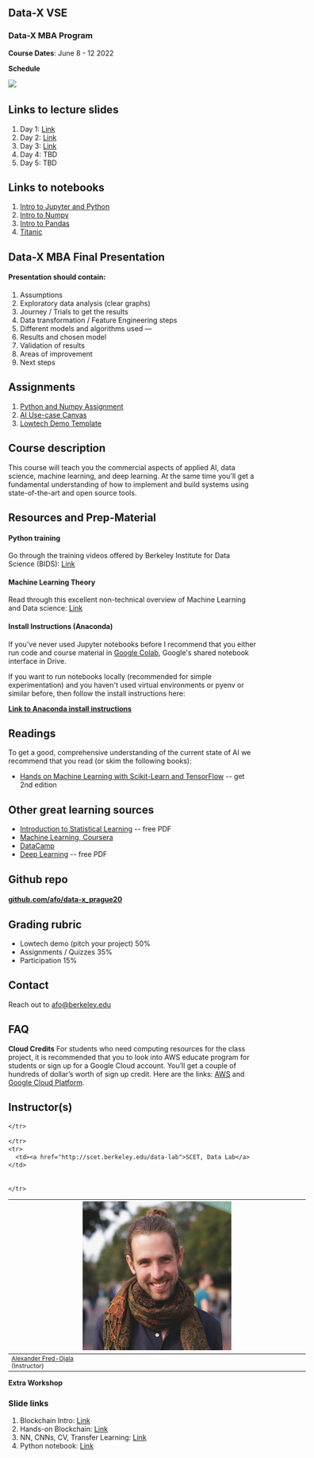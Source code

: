 ## Data-X VSE

### Data-X MBA Program

**Course Dates**: June 8 - 12 2022

**Schedule**

![](https://alex.fo/data-x-mba-prague/assets/imgs/syllabus.png)

## Links to lecture slides

1. Day 1: [Link](https://docs.google.com/presentation/d/1Vgp2YJUeeFqhpe6Pef-aUysW3JjUs8aE6o5RipoDrzA/edit?usp=sharing)
2. Day 2: [Link](https://docs.google.com/presentation/d/14We1oGTd3q35V-ayVC1S-PISQ3a7INXcRhyJmPHXf_4/edit?usp=sharing)
3. Day 3: [Link](https://docs.google.com/presentation/d/1kkBXoVgJvt3VUzARLVGZ5YsnyX0WKgfYOet5olnXhPE/edit?usp=sharing)
4. Day 4: TBD
5. Day 5: TBD

## Links to notebooks

1. [Intro to Jupyter and Python](https://github.com/afo/data-x_prague20/blob/master/01-intro/python-jupyter-basics_shortest.ipynb)
2. [Intro to Numpy](https://colab.research.google.com/drive/1oJI2b6t8KFtFoIjKtq3-g7R9rCeFIYot?usp=sharing)
3. [Intro to Pandas](https://colab.research.google.com/drive/1b1ad0-3c-oKy0hKwYGOh-M556GbBKSA6?usp=sharing)
4. [Titanic](https://colab.research.google.com/drive/1YKHJMmaRMyc8NrUo2uGTvb3NxUJu7CY_?usp=sharing)

## Data-X MBA Final Presentation

#### Presentation should contain:
1. Assumptions
2. Exploratory data analysis (clear graphs)
3. Journey / Trials to get the results
4. Data transformation / Feature Engineering steps
5. Different models and algorithms used — 
6. Results and chosen model
7. Validation of results
8. Areas of improvement
9. Next steps


## Assignments

1. [Python and Numpy Assignment](https://colab.research.google.com/drive/1MQ15IKXXh_7RtaP0WKQ0gd6PuKgCN3yg?usp=sharing)
2. [AI Use-case Canvas](http://bit.ly/mbabai)
3. [Lowtech Demo Template](https://docs.google.com/presentation/d/1SJ4GldIKZeqo0rpNG-QyUjkzlBAXi08I1Pa-vEONz1Y/edit#slide=id.p1)

## Course description
This course will teach you the commercial aspects of applied AI, data science, machine learning, and deep learning. At the same time you'll get a fundamental understanding of how to implement and build systems using state-of-the-art and open source tools.

## Resources and Prep-Material

#### Python training

Go through the training videos offered by Berkeley Institute for Data Science (BIDS): [Link](https://bids.berkeley.edu/news/python-boot-camp-fall-2016-training-videos-available-online)


#### Machine Learning Theory

Read through this excellent non-technical overview of Machine Learning and Data science: [Link](https://vas3k.com/blog/machine_learning/)


#### Install Instructions (Anaconda)

If you've never used Jupyter notebooks before I recommend that you either run code and course material in [Google Colab](https://colab.research.google.com/), Google's shared notebook interface in Drive.

If you want to run notebooks locally (recommended for simple experimentation) and you haven't used virtual environments or pyenv or similar before, then follow the install instructions here:

**[Link to Anaconda install instructions](https://bit.ly/L2L-install)**



## Readings

To get a good, comprehensive understanding of the current state of AI we recommend that you read (or skim the following books):

* [Hands on Machine Learning with Scikit-Learn and TensorFlow](https://learning.oreilly.com/library/view/hands-on-machine-learning/9781492032632/) -- get 2nd edition

## Other great learning sources

* [Introduction to Statistical Learning](http://faculty.marshall.usc.edu/gareth-james/ISL/ISLR%20Seventh%20Printing.pdf) -- free PDF
* [Machine Learning, Coursera](https://www.coursera.org/learn/machine-learning)
* [DataCamp](https://www.datacamp.com/)
* [Deep Learning](http://www.deeplearningbook.org/) -- free PDF

## Github repo

#### [github.com/afo/data-x_prague20](https://github.com/afo/data-x_prague20)


## Grading rubric

- Lowtech demo (pitch your project) 50%
- Assignments / Quizzes 35%
- Participation 15%


## Contact

Reach out to afo@berkeley.edu


## FAQ


**Cloud Credits**
For students who need computing resources for the class project, it is recommended that you to look into AWS educate program for students or sign up for a Google Cloud account. You’ll get a couple of hundreds of dollar’s worth of sign up credit. Here are the links: [AWS](https://aws.amazon.com/education/awseducate/apply/) and [Google Cloud Platform](https://cloud.google.com/free/).


## Instructor(s)

<table style="table-layout: fixed; font-size: 88%; width:600px;">
  <thead>
    <tr>
      <th style="width: 10%;"><img src="assets/imgs/alex.jpg" alt="Alexander Fred-Ojala" style="width:300px"></th>


    </tr>
  </thead>
  <tbody>
    <tr>
      <td><a href="https://alex.fo/">Alexander Fred-Ojala</a> <br>(Instructor)</td>


    </tr>
    <tr>
      <td><a href="http://scet.berkeley.edu/data-lab">SCET, Data Lab</a></td>


    </tr>
  </tbody>
</table>


**Extra Workshop**

### Slide links

1. Blockchain Intro: [Link](https://docs.google.com/presentation/d/18XoFGnb4M3-Bx56_NXn9J05LTqysoAyGmGhyurVOqX8/edit?usp=sharing)
2. Hands-on Blockchain: [Link](https://docs.google.com/presentation/d/1j3YSFVZhGsMS6_NdR08lyLogaZ9UCHMU4aSrfvbLaCM/edit?usp=sharing)
3. NN, CNNs, CV, Transfer Learning: [Link](https://docs.google.com/presentation/d/1UUhMseMj7XWnPcFuijCcMF3huRzfwIqkQUerWKWWkQw/edit?usp=sharing)
4. Python notebook: [Link](https://colab.research.google.com/drive/1T6VC8z1OyXnfoq_Pv6IcixwmEgZMjpYa?usp=sharing)